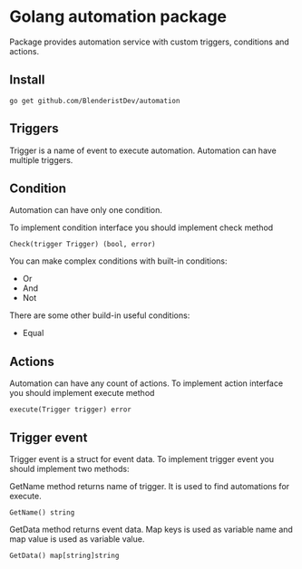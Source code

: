 # Golang automation package
Package provides automation service with custom triggers, conditions and actions.


## Install
````
go get github.com/BlenderistDev/automation
````
## Triggers
Trigger is a name of event to execute automation. Automation can have multiple triggers.
## Condition
Automation can have only one condition.

To implement condition interface you should implement check method
````
Check(trigger Trigger) (bool, error)
````

You can make complex conditions with built-in conditions:
* Or
* And
* Not

There are some other build-in useful conditions:
* Equal

## Actions
Automation can have any count of actions.
To implement action interface you should implement execute method
````
execute(Trigger trigger) error 
````

## Trigger event
Trigger event is a struct for event data. To implement trigger event you should implement two methods:

GetName method returns name of trigger. It is used to find automations for execute.
````
GetName() string
````
GetData method returns event data. Map keys is used as variable name and map value is used as variable value.
````
GetData() map[string]string
````
